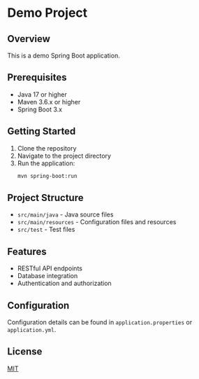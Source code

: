 # Demo Project

## Overview
This is a demo Spring Boot application.

## Prerequisites
- Java 17 or higher
- Maven 3.6.x or higher
- Spring Boot 3.x

## Getting Started
1. Clone the repository
2. Navigate to the project directory
3. Run the application:
    ```bash
    mvn spring-boot:run
    ```

## Project Structure
- `src/main/java` - Java source files
- `src/main/resources` - Configuration files and resources
- `src/test` - Test files

## Features
- RESTful API endpoints
- Database integration
- Authentication and authorization

## Configuration
Configuration details can be found in `application.properties` or `application.yml`.

## License
[MIT](https://opensource.org/licenses/MIT)